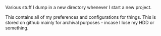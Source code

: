 Various stuff I dump in a new directory whenever I start a new project.

This contains all of my preferences and configurations for things. This is stored on github mainly for archival purposes - incase I lose my HDD or something.
